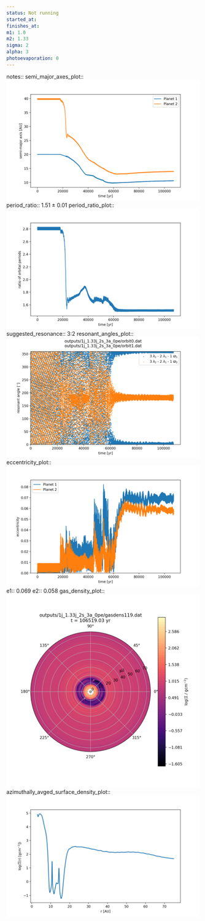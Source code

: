 ```yaml
---
status: Not running
started_at:
finishes_at:
m1: 1.0
m2: 1.33
sigma: 2
alpha: 3
photoevaporation: 0
---
```


notes::
semi_major_axes_plot:: ![semi_major_axes_1j_1.33j_2s_3a_0pe.png](plots/semi_major_axes/semi_major_axes_1j_1.33j_2s_3a_0pe.png)
period_ratio:: 1.51 ± 0.01
period_ratio_plot:: ![period_ratio_1j_1.33j_2s_3a_0pe.png](plots/period_ratio/period_ratio_1j_1.33j_2s_3a_0pe.png)
suggested_resonance:: 3:2
resonant_angles_plot:: ![resonant_angles_1j_1.33j_2s_3a_0pe.png](plots/resonant_angles/resonant_angles_1j_1.33j_2s_3a_0pe.png)
eccentricity_plot:: ![eccentricity_1j_1.33j_2s_3a_0pe.png](plots/eccentricity/eccentricity_1j_1.33j_2s_3a_0pe.png)
e1:: 0.069
e2:: 0.058
gas_density_plot:: ![gas_density_1j_1.33j_2s_3a_0pe.png](plots/gas_density/gas_density_1j_1.33j_2s_3a_0pe.png)
azimuthally_avged_surface_density_plot:: ![azimuthally_avged_surface_density_1j_1.33j_2s_3a_0pe.png](plots/azimuthally_avged_surface_density/azimuthally_avged_surface_density_1j_1.33j_2s_3a_0pe.png)
